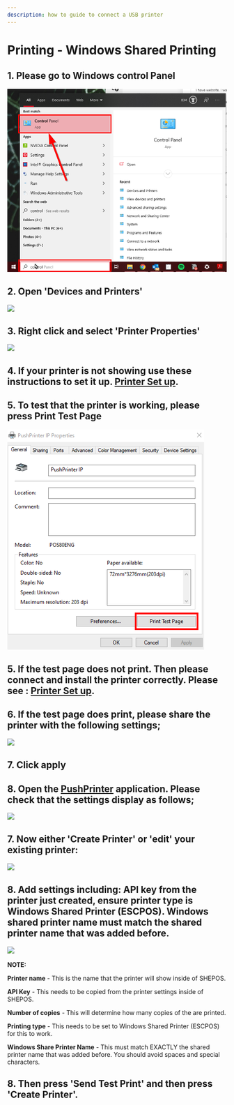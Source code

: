 ```yaml
---
description: how to guide to connect a USB printer
---
```


# Printing - Windows Shared Printing

## 1. Please go to Windows control Panel

![](../.gitbook/assets/untitled%20%283%29%20%281%29%20%281%29.png)

## 2. Open 'Devices and Printers'

![](../.gitbook/assets/untitled-1%20%284%29.png)

## 3. Right click and select 'Printer Properties'

![](../.gitbook/assets/untitled-2%20%285%29.png)

## 4. If your printer is not showing use these instructions to set it up. [Printer Set up](https://www.notion.so/cloudwaitresswiki/Printing-Add-a-printer-18689e4654fe4978b20aeb82b581d81e).

## 5. To test that the printer is working, please press Print Test Page

![](../.gitbook/assets/untitled-3%20%284%29%20%281%29%20%281%29.png)

## 5. If the test page does not print. Then please connect and install the printer correctly. Please see : [Printer Set up](https://www.notion.so/cloudwaitresswiki/Printing-Add-a-printer-18689e4654fe4978b20aeb82b581d81e).

## 6. If the test page does print, please share the printer with the following settings;

![](../.gitbook/assets/untitled-4%20%283%29.png)

## 7. Click apply

## 8. Open the [PushPrinter](https://pushprinter.com/#windows) application. Please check that the settings display as follows;

![](../.gitbook/assets/untitled-5%20%284%29.png)

## 7. Now either 'Create Printer' or 'edit' your existing printer:

![](../.gitbook/assets/untitled-6%20%284%29.png)

## 8. Add settings including: API key from the printer just created, ensure printer type is Windows Shared Printer \(ESCPOS\). Windows shared printer name must match the shared printer name that was added before.

![](../.gitbook/assets/untitled-7%20%281%29.png)

**NOTE:**

**Printer name** - This is the name that the printer will show inside of SHEPOS.

**API Key** - This needs to be copied from the printer settings inside of SHEPOS.

**Number of copies** - This will determine how many copies of the are printed.

**Printing type** - This needs to be set to Windows Shared Printer \(ESCPOS\) for this to work.

**Windows Share Printer Name** - This must match EXACTLY the shared printer name that was added before. You should avoid spaces and special characters.

## 8. Then press 'Send Test Print' and then press 'Create Printer'.

